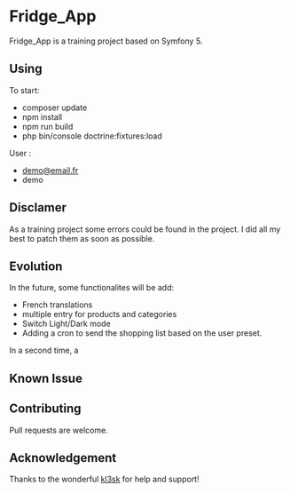# Fridge_App

Fridge_App is a training project based on Symfony 5. 



## Using 
To start: 
- composer update
- npm install
- npm run build
- php bin/console doctrine:fixtures:load


User : 

- demo@email.fr
- demo



## Disclamer

As a training project some errors could be found in the project. I did all my best to patch them as soon as possible. 

## Evolution
In the future, some functionalites will be add: 

- French translations
- multiple entry for products and categories
- Switch Light/Dark mode
- Adding a cron to send the shopping list based on the user preset.

In a second time, a 

## Known Issue


## Contributing
Pull requests are welcome.

## Acknowledgement

Thanks to the wonderful [kl3sk](https://github.com/kl3sk) for help and support!
